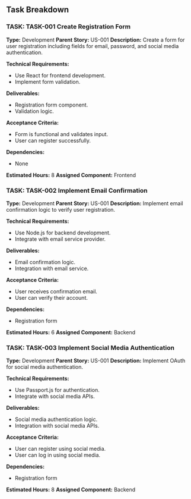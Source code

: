 ## Task Breakdown

### TASK: TASK-001 Create Registration Form
**Type:** Development
**Parent Story:** US-001
**Description:** 
Create a form for user registration including fields for email, password, and social media authentication.

**Technical Requirements:**
- Use React for frontend development.
- Implement form validation.

**Deliverables:**
- Registration form component.
- Validation logic.

**Acceptance Criteria:**
- Form is functional and validates input.
- User can register successfully.

**Dependencies:**
- None

**Estimated Hours:** 8
**Assigned Component:** Frontend

### TASK: TASK-002 Implement Email Confirmation
**Type:** Development
**Parent Story:** US-001
**Description:** 
Implement email confirmation logic to verify user registration.

**Technical Requirements:**
- Use Node.js for backend development.
- Integrate with email service provider.

**Deliverables:**
- Email confirmation logic.
- Integration with email service.

**Acceptance Criteria:**
- User receives confirmation email.
- User can verify their account.

**Dependencies:**
- Registration form

**Estimated Hours:** 6
**Assigned Component:** Backend

### TASK: TASK-003 Implement Social Media Authentication
**Type:** Development
**Parent Story:** US-001
**Description:** 
Implement OAuth for social media authentication.

**Technical Requirements:**
- Use Passport.js for authentication.
- Integrate with social media APIs.

**Deliverables:**
- Social media authentication logic.
- Integration with social media APIs.

**Acceptance Criteria:**
- User can register using social media.
- User can log in using social media.

**Dependencies:**
- Registration form

**Estimated Hours:** 8
**Assigned Component:** Backend